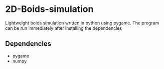 # 2D-Boids-simulation

Lightweight boids simulation written in python using pygame. The program can be run immediately after installing the dependencies

## Dependencies

- pygame
- numpy
